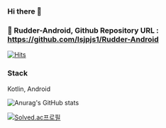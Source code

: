 ### Hi there 👋

### 🌱 Rudder-Android, Github Repository URL : https://github.com/lsjpjs1/Rudder-Android

[![Hits](https://hits.seeyoufarm.com/api/count/incr/badge.svg?url=https%3A%2F%2Fgithub.com%2F2taezeat&count_bg=%2379C83D&title_bg=%23555555&icon=&icon_color=%23E7E7E7&title=hits&edge_flat=false)](https://hits.seeyoufarm.com)               

### Stack
Kotlin, Android

![Anurag's GitHub stats](https://github-readme-stats.vercel.app/api?username=2taezeat&show_icons=true&theme=dark)


[![Solved.ac프로필](http://mazassumnida.wtf/api/mini/generate_badge?boj=2tae)](https://solved.ac/2tae)
